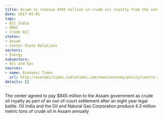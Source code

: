 ```yaml
---
title: Assam to receive $945 million in crude oil royalty from the center
date: 2017-03-01
tags:
- Oil India
- ONGC
- Crude Oil
states:
- Assam
- Center-State Relations
sectors:
- Energy
subsectors:
- Oil and Gas
sources:
- name: Economic Times
  url: http://economictimes.indiatimes.com/news/economy/policy/centre-agrees-to-pay-rs-6320-cr-as-oil-royalty-to-assam/articleshow/57272598.cms
details: []
---
```


The center agreed to pay $945 million to the Assam government as crude oil royalty as part of an out-of-court settlement after an eight year legal battle. Oil India and the Oil and Natural Gas Corporation produce 4.3 million metric tons of crude oil in Assam annually
